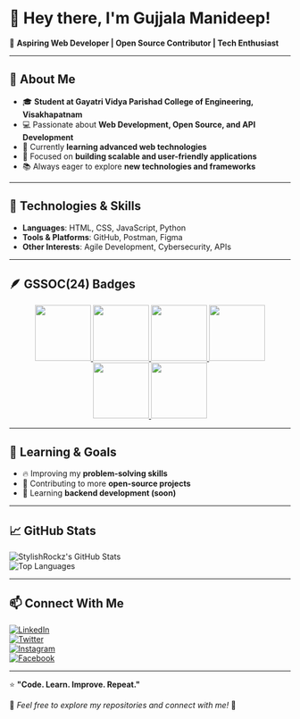 # 👋 Hey there, I'm Gujjala Manideep!  

🚀 **Aspiring Web Developer | Open Source Contributor | Tech Enthusiast**  

---

## 🌟 About Me  

- 🎓 **Student at Gayatri Vidya Parishad College of Engineering, Visakhapatnam**  
- 💻 Passionate about **Web Development, Open Source, and API Development**  
- 🌱 Currently **learning advanced web technologies**  
- 🎯 Focused on **building scalable and user-friendly applications**  
- 📚 Always eager to explore **new technologies and frameworks**  

---

## 🔧 Technologies & Skills  

- **Languages**: HTML, CSS, JavaScript, Python   
- **Tools & Platforms**: GitHub, Postman, Figma  
- **Other Interests**: Agile Development, Cybersecurity, APIs  

---

## 🪶 GSSOC(24) Badges  

<div style='display:flex; align-items:center; gap: 10px;' align='center'>
  <a href="https://gssoc.girlscript.tech/leaderboard">
    <img src="https://raw.githubusercontent.com/GSSoC24/Postman-Challenge/main/docs/assets/Postman%20White.png" width="100px" height="100px" />
    <img src="https://raw.githubusercontent.com/GSSoC24/Postman-Challenge/main/docs/assets/1.png" width="100px" height="100px" />
    <img src="https://raw.githubusercontent.com/GSSoC24/Postman-Challenge/main/docs/assets/2.png" width="100px" height="100px" />
    <img src="https://raw.githubusercontent.com/GSSoC24/Postman-Challenge/main/docs/assets/3.png" width="100px" height="100px" />
    <img src="https://raw.githubusercontent.com/GSSoC24/Postman-Challenge/main/docs/assets/4.png" width="100px" height="100px" />
    <img src="https://raw.githubusercontent.com/GSSoC24/Postman-Challenge/main/docs/assets/5.png" width="100px" height="100px" />
  </a>
</div>  

---

## 🌱 Learning & Goals  

- 🔥 Improving my **problem-solving skills**  
- 🚀 Contributing to more **open-source projects**  
- 📖 Learning **backend development (soon)**  

---

## 📈 GitHub Stats  

![StylishRockz's GitHub Stats](https://github-readme-stats.vercel.app/api?username=StylishRockz&show_icons=true&theme=radical)  
![Top Languages](https://github-readme-stats.vercel.app/api/top-langs/?username=StylishRockz&layout=compact&theme=radical)  

---

## 📫 Connect With Me  

[![LinkedIn](https://img.shields.io/badge/LinkedIn-0077B5?style=for-the-badge&logo=linkedin&logoColor=white)](https://www.linkedin.com/in/manideep-gujjala-778755223/)  
[![Twitter](https://img.shields.io/badge/Twitter-1DA1F2?style=for-the-badge&logo=twitter&logoColor=white)](https://x.com/Mannu68570935)  
[![Instagram](https://img.shields.io/badge/Instagram-E4405F?style=for-the-badge&logo=instagram&logoColor=white)](https://www.instagram.com/manideep2004/)  
[![Facebook](https://img.shields.io/badge/Facebook-1877F2?style=for-the-badge&logo=facebook&logoColor=white)](https://www.facebook.com/mani.deepu.14811/)  

---

⭐ **"Code. Learn. Improve. Repeat."**  

🔗 *Feel free to explore my repositories and connect with me!* 🚀

